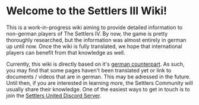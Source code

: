 # Welcome to the Settlers III Wiki!

This is a work-in-progress wiki aiming to provide detailed information to non-german players of The Settlers IV. By now, the game is pretty thoroughly researched, but the information was almost entirely in german up until now. Once the wiki is fully translated, we hope that international players can benefit from that knowledge as well.

Currently, this wiki is directly based on it's [german counterpart](/de/S3/). As such, you may find that some pages haven't been translated yet or link to documents / videos that are in german. This may be adressed in the future. Until then, if you are interested in learning more, the Settlers Community will usually share their knowledge. One of the easiest ways to get in touch is to join the [Settlers United Discord Server](https://discord.com/invite/N22X3QDxMu).
